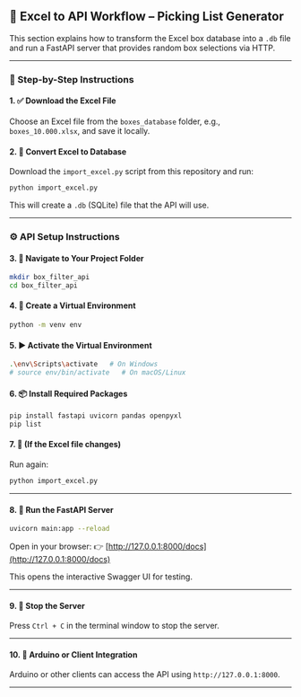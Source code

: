## 📅 Excel to API Workflow – Picking List Generator

This section explains how to transform the Excel box database into a `.db` file and run a FastAPI server that provides random box selections via HTTP.

---

### 🦨 Step-by-Step Instructions

#### 1. ✅ Download the Excel File

Choose an Excel file from the `boxes_database` folder, e.g., `boxes_10.000.xlsx`, and save it locally.

#### 2. 🔄 Convert Excel to Database

Download the `import_excel.py` script from this repository and run:

```bash
python import_excel.py
```

This will create a `.db` (SQLite) file that the API will use.

---

### ⚙️ API Setup Instructions

#### 3. 📁 Navigate to Your Project Folder

```bash
mkdir box_filter_api
cd box_filter_api
```


#### 4. 🧪 Create a Virtual Environment

```bash
python -m venv env
```

#### 5. ▶️ Activate the Virtual Environment

```bash
.\env\Scripts\activate   # On Windows
# source env/bin/activate   # On macOS/Linux
```

#### 6. 📦 Install Required Packages

```bash
pip install fastapi uvicorn pandas openpyxl
pip list
```

#### 7. 🔁 (If the Excel file changes)

Run again:

```bash
python import_excel.py
```

---

#### 8. 🚀 Run the FastAPI Server

```bash
uvicorn main:app --reload
```

Open in your browser:
👉 [http://127.0.0.1:8000/docs](http://127.0.0.1:8000/docs)

This opens the interactive Swagger UI for testing.

---

#### 9. 📁 Stop the Server

Press `Ctrl + C` in the terminal window to stop the server.

---

#### 10. 🧠 Arduino or Client Integration

Arduino or other clients can access the API using `http://127.0.0.1:8000`.

---
